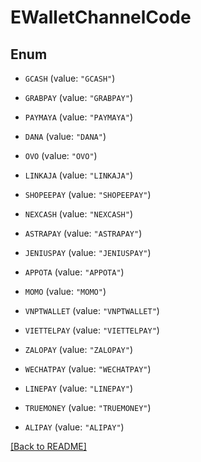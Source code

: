 # EWalletChannelCode

## Enum


* `GCASH` (value: `"GCASH"`)

* `GRABPAY` (value: `"GRABPAY"`)

* `PAYMAYA` (value: `"PAYMAYA"`)

* `DANA` (value: `"DANA"`)

* `OVO` (value: `"OVO"`)

* `LINKAJA` (value: `"LINKAJA"`)

* `SHOPEEPAY` (value: `"SHOPEEPAY"`)

* `NEXCASH` (value: `"NEXCASH"`)

* `ASTRAPAY` (value: `"ASTRAPAY"`)

* `JENIUSPAY` (value: `"JENIUSPAY"`)

* `APPOTA` (value: `"APPOTA"`)

* `MOMO` (value: `"MOMO"`)

* `VNPTWALLET` (value: `"VNPTWALLET"`)

* `VIETTELPAY` (value: `"VIETTELPAY"`)

* `ZALOPAY` (value: `"ZALOPAY"`)

* `WECHATPAY` (value: `"WECHATPAY"`)

* `LINEPAY` (value: `"LINEPAY"`)

* `TRUEMONEY` (value: `"TRUEMONEY"`)

* `ALIPAY` (value: `"ALIPAY"`)


[[Back to README]](../../README.md)


